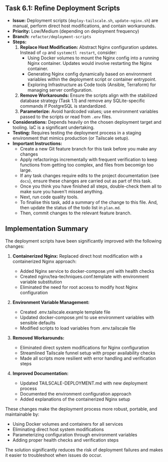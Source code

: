 ## Task 6.1: Refine Deployment Scripts

-   **Issue:** Deployment scripts (`deploy-tailscale.sh`, `update-nginx.sh`) are manual, perform direct host modifications, and contain workarounds.
-   **Priority:** Low/Medium (depending on deployment frequency)
-   **Branch:** `refactor/deployment-scripts`
-   **Steps:**
    1.  **Replace Host Modification:** Abstract Nginx configuration updates. Instead of `cp` and `systemctl restart`, consider:
        -   Using Docker volumes to mount the Nginx config into a running Nginx container. Updates would involve restarting the Nginx container.
        -   Generating Nginx config dynamically based on environment variables within the deployment script or container entrypoint.
        -   Exploring Infrastructure as Code tools (Ansible, Terraform) for managing server configuration.
    2.  **Remove Workarounds:** Ensure the scripts align with the stabilized database strategy (Task 1.1) and remove any SQLite-specific commands if PostgreSQL is standardized.
    3.  **Parameterize:** Avoid hardcoded values; use environment variables passed to the scripts or read from `.env` files.
-   **Considerations:** Depends heavily on the chosen deployment target and tooling. IaC is a significant undertaking.
-   **Testing:** Requires testing the deployment process in a staging environment that mimics production (or Tailscale setup).
-   **Important Instructions:**
    -   Create a new Git feature branch for this task before you make any changes
    -   Apply refactorings incrementally with frequent verification to keep functions from getting too complex, and files from becomign too large.
    -   If any task changes require edits to the project documentation (see `docs`), ensure these changes are carried out as part of this task.
    -   Once you think you have finished all steps, double-check them all to make sure you haven't missed anything.
    -   Next, run code quality tools.
    -   To finalise this task, add a summary of the change to this file. And, then update the status of the todo list in `plan.md`.
    -   Then, commit changes to the relevant feature branch.

## Implementation Summary

The deployment scripts have been significantly improved with the following changes:

1. **Containerized Nginx:** Replaced direct host modification with a containerized Nginx approach:
   - Added Nginx service to docker-compose.yml with health checks
   - Created nginx/tea-techniques.conf.template with environment variable substitution
   - Eliminated the need for root access to modify host Nginx configuration

2. **Environment Variable Management:**
   - Created .env.tailscale.example template file
   - Updated docker-compose.yml to use environment variables with sensible defaults
   - Modified scripts to load variables from .env.tailscale file

3. **Removed Workarounds:**
   - Eliminated direct system modifications for Nginx configuration
   - Streamlined Tailscale funnel setup with proper availability checks
   - Made all scripts more resilient with error handling and verification steps

4. **Improved Documentation:**
   - Updated TAILSCALE-DEPLOYMENT.md with new deployment process
   - Documented the environment configuration approach
   - Added explanations of the containerized Nginx setup

These changes make the deployment process more robust, portable, and maintainable by:
- Using Docker volumes and containers for all services
- Eliminating direct host system modifications
- Parameterizing configuration through environment variables
- Adding proper health checks and verification steps

The solution significantly reduces the risk of deployment failures and makes it easier to troubleshoot when issues do occur.